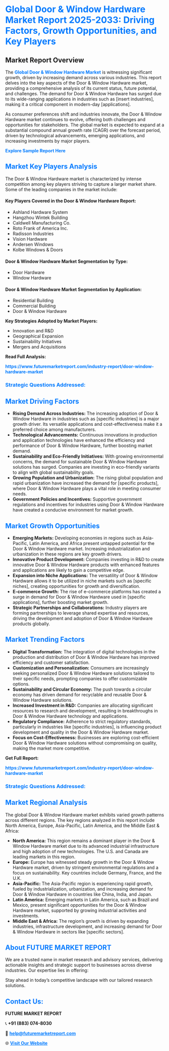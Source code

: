 <h1 style="color: #007BFF;">Global Door & Window Hardware Market Report 2025-2033: Driving Factors, Growth Opportunities, and Key Players</h1>

<section id="overview">
<h2>Market Report Overview</h2>
<p>The <a href="https://www.futuremarketreport.com/industry-report/door-window-hardware-market" style="color: #007BFF; text-decoration: none;"><strong>Global Door & Window Hardware Market</strong></a> is witnessing significant growth, driven by increasing demand across various industries. This report delves into the key aspects of the Door & Window Hardware market, providing a comprehensive analysis of its current status, future potential, and challenges. The demand for Door & Window Hardware has surged due to its wide-ranging applications in industries such as [insert industries], making it a critical component in modern-day [applications].</p>
<p>As consumer preferences shift and industries innovate, the Door & Window Hardware market continues to evolve, offering both challenges and opportunities for stakeholders. The global market is expected to expand at a substantial compound annual growth rate (CAGR) over the forecast period, driven by technological advancements, emerging applications, and increasing investments by major players.</p>
</section>

<section id="overview">
<p><a href="https://www.futuremarketreport.com/request-sample/reportId=112304" style="color: #007BFF; text-decoration: none;"><strong>Explore Sample Report Here</strong></a></p>
</section>

<section id="key-players">
<h2 style="color: #007BFF;">Market Key Players Analysis</h2>
<p>The Door & Window Hardware market is characterized by intense competition among key players striving to capture a larger market share. Some of the leading companies in the market include:</p>
<h4>Key Players Covered in the Door & Window Hardware Report:</h4>
<ul><li>Ashland Hardware System</li><li>Hangzhou Wintek Building</li><li>Caldwell Manufacturing Co.</li><li>Roto Frank of America Inc.</li><li>Radisson Industries</li><li>Vision Hardware</li><li>Andersen Windows</li><li>Kolbe Windows &amp; Doors</li></ul>
<h4>Door & Window Hardware Market Segmentation by Type:</h4>
<ul><li>Door Hardware</li><li>Window Hardware</li></ul>

<h4>Door & Window Hardware Market Segmentation by Application:</h4>
<ul><li>Residential Building</li><li>Commercial Building</li><li>Door &amp; Window Hardware</li></ul>
<p><strong>Key Strategies Adopted by Market Players:</strong></p>
<ul>
<li>Innovation and R&D</li>
<li>Geographical Expansion</li>
<li>Sustainability Initiatives</li>
<li>Mergers and Acquisitions</li>
</ul>
</section>

<section>
<p><strong>Read Full Analysis: </strong></p><a href="https://www.futuremarketreport.com/industry-report/door-window-hardware-market" style="color: #007BFF; text-decoration: none;"><strong>https://www.futuremarketreport.com/industry-report/door-window-hardware-market</strong></a>
<h3 style="color: #007BFF;">Strategic Questions Addressed:</h3>
</section>

<section id="driving-factors">
<h2 style="color: #007BFF;">Market Driving Factors</h2>
<ul>
<li><strong>Rising Demand Across Industries:</strong> The increasing adoption of Door & Window Hardware in industries such as [specific industries] is a major growth driver. Its versatile applications and cost-effectiveness make it a preferred choice among manufacturers.</li>
<li><strong>Technological Advancements:</strong> Continuous innovations in production and application technologies have enhanced the efficiency and performance of Door & Window Hardware, further boosting market demand.</li>
<li><strong>Sustainability and Eco-Friendly Initiatives:</strong> With growing environmental concerns, the demand for sustainable Door & Window Hardware solutions has surged. Companies are investing in eco-friendly variants to align with global sustainability goals.</li>
<li><strong>Growing Population and Urbanization:</strong> The rising global population and rapid urbanization have increased the demand for [specific products], where Door & Window Hardware plays a vital role in meeting consumer needs.</li>
<li><strong>Government Policies and Incentives:</strong> Supportive government regulations and incentives for industries using Door & Window Hardware have created a conducive environment for market growth.</li>
</ul>
</section>

<section id="growth-opportunities">
<h2 style="color: #007BFF;">Market Growth Opportunities</h2>
<ul>
<li><strong>Emerging Markets:</strong> Developing economies in regions such as Asia-Pacific, Latin America, and Africa present untapped potential for the Door & Window Hardware market. Increasing industrialization and urbanization in these regions are key growth drivers.</li>
<li><strong>Innovative Product Development:</strong> Companies investing in R&D to create innovative Door & Window Hardware products with enhanced features and applications are likely to gain a competitive edge.</li>
<li><strong>Expansion into Niche Applications:</strong> The versatility of Door & Window Hardware allows it to be utilized in niche markets such as [specific niches], creating opportunities for growth and diversification.</li>
<li><strong>E-commerce Growth:</strong> The rise of e-commerce platforms has created a surge in demand for Door & Window Hardware used in [specific applications], further boosting market growth.</li>
<li><strong>Strategic Partnerships and Collaborations:</strong> Industry players are forming partnerships to leverage shared expertise and resources, driving the development and adoption of Door & Window Hardware products globally.</li>
</ul>
</section>

<section id="trending-factors">
<h2 style="color: #007BFF;">Market Trending Factors</h2>
<ul>
<li><strong>Digital Transformation:</strong> The integration of digital technologies in the production and distribution of Door & Window Hardware has improved efficiency and customer satisfaction.</li>
<li><strong>Customization and Personalization:</strong> Consumers are increasingly seeking personalized Door & Window Hardware solutions tailored to their specific needs, prompting companies to offer customizable options.</li>
<li><strong>Sustainability and Circular Economy:</strong> The push towards a circular economy has driven demand for recyclable and reusable Door & Window Hardware solutions.</li>
<li><strong>Increased Investment in R&D:</strong> Companies are allocating significant resources to research and development, resulting in breakthroughs in Door & Window Hardware technology and applications.</li>
<li><strong>Regulatory Compliance:</strong> Adherence to strict regulatory standards, particularly in industries like [specific industries], is influencing product development and quality in the Door & Window Hardware market.</li>
<li><strong>Focus on Cost-Effectiveness:</strong> Businesses are exploring cost-efficient Door & Window Hardware solutions without compromising on quality, making the market more competitive.</li>
</ul>
</section>

<section>
<p><strong>Get Full Report: </strong></p><a href="https://www.futuremarketreport.com/industry-report/door-window-hardware-market" style="color: #007BFF; text-decoration: none;"><strong>https://www.futuremarketreport.com/industry-report/door-window-hardware-market</strong></a>
<h3 style="color: #007BFF;">Strategic Questions Addressed:</h3>
</section>


<section id="regional-analysis">
<h2 style="color: #007BFF;">Market Regional Analysis</h2>
<p>The global Door & Window Hardware market exhibits varied growth patterns across different regions. The key regions analyzed in this report include North America, Europe, Asia-Pacific, Latin America, and the Middle East & Africa:</p>
<ul>
<li><strong>North America:</strong> This region remains a dominant player in the Door & Window Hardware market due to its advanced industrial infrastructure and high adoption of new technologies. The U.S. and Canada are leading markets in this region.</li>
<li><strong>Europe:</strong> Europe has witnessed steady growth in the Door & Window Hardware market, driven by stringent environmental regulations and a focus on sustainability. Key countries include Germany, France, and the U.K.</li>
<li><strong>Asia-Pacific:</strong> The Asia-Pacific region is experiencing rapid growth, fueled by industrialization, urbanization, and increasing demand for Door & Window Hardware in countries like China, India, and Japan.</li>
<li><strong>Latin America:</strong> Emerging markets in Latin America, such as Brazil and Mexico, present significant opportunities for the Door & Window Hardware market, supported by growing industrial activities and investments.</li>
<li><strong>Middle East & Africa:</strong> The region’s growth is driven by expanding industries, infrastructure development, and increasing demand for Door & Window Hardware in sectors like [specific sectors].</li>
</ul>
</section>

<footer>
<h2 style="color: #007BFF;">About FUTURE MARKET REPORT</h2>
<p>We are a trusted name in market research and advisory services, delivering actionable insights and strategic support to businesses across diverse industries. Our expertise lies in offering:</p>

<p>Stay ahead in today’s competitive landscape with our tailored research solutions.</p>

<h2 style="color: #007BFF;">Contact Us:</h2>
<p><strong>FUTURE MARKET REPORT</strong></p>
<p>📞 <strong>+91 (883) 074-8030</strong></p>
<p>📧 <strong><a href="mailto:help@futuremarketreport.com" style="color: #007BFF;">help@futuremarketreport.com</a></strong></p>
<p>🌐 <strong><a href="https://www.futuremarketreport.com/" style="color: #007BFF;">Visit Our Website</a></strong></p>
</footer>